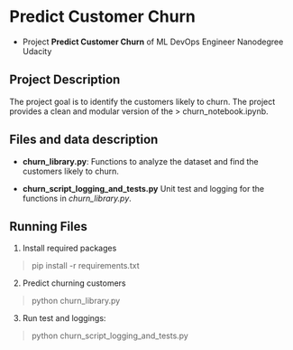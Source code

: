 # Predict Customer Churn

- Project **Predict Customer Churn** of ML DevOps Engineer Nanodegree Udacity

## Project Description
The project goal is to identify the customers likely to churn. The project provides a clean and modular version of the > churn_notebook.ipynb.

## Files and data description
- **churn_library.py**:
Functions to analyze the dataset and find the customers likely to churn.

- **churn_script_logging_and_tests.py**
Unit test and logging for the functions in *churn_library.py*.

## Running Files
1. Install required packages
> pip install -r requirements.txt

2. Predict churning customers
> python churn_library.py

3. Run test and loggings:
> python churn_script_logging_and_tests.py



